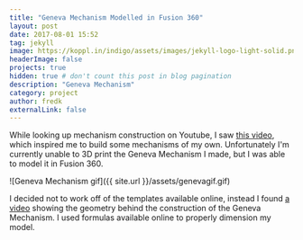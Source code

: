 ```yaml
---
title: "Geneva Mechanism Modelled in Fusion 360"
layout: post
date: 2017-08-01 15:52
tag: jekyll
image: https://koppl.in/indigo/assets/images/jekyll-logo-light-solid.png
headerImage: false
projects: true
hidden: true # don't count this post in blog pagination
description: "Geneva Mechanism"
category: project
author: fredk
externalLink: false
---
```


While looking up mechanism construction on Youtube, I saw <a href="https://youtu.be/AXtKHnHlt0c"> this video</a>, which inspired me to build some mechanisms of my own. Unfortunately I'm currently unable to 3D print the Geneva Mechanism I made, but I was able to model it in Fusion 360.

![Geneva Mechanism gif]({{ site.url }}/assets/genevagif.gif)

I decided not to work off of the templates available online, instead I found <a href="https://www.youtube.com/watch?v=feA4ZfnTrSc"> a video</a> showing the geometry behind the construction of the Geneva Mechanism. I used formulas available online to properly dimension my model.
